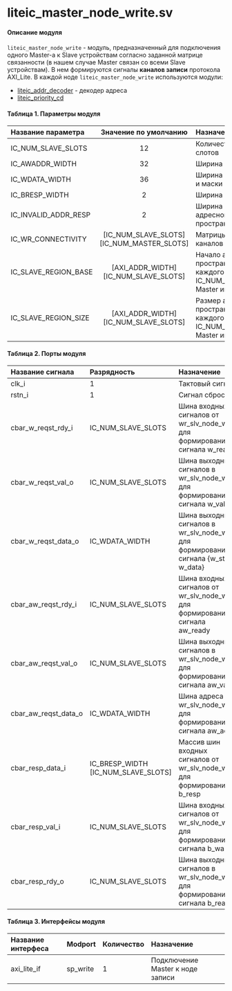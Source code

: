# liteic_master_node_write.sv

#### Описание модуля

`liteic_master_node_write` - модуль, предназначенный для подключения одного Master-а к Slave устройствам согласно заданной матрице связанности (в нашем случае Master связан со всеми Slave устройствам).  В нем формируются сигналы **каналов записи** протокола AXI_Lite. В каждой ноде `liteic_master_node_write` используются модули: 

- [liteic_addr_decoder](./liteic_addr_decoder.md) - декодер адреса
- [liteic_priority_cd](./liteic_priority_cd.md)

#### Таблица 1. Параметры модуля

| Название параметра  | Значение по умолчанию                      | Назначение                                                                     |
|:-|:--------:|:---|
|IC_NUM_SLAVE_SLOTS   |         12                                 | Количество Slave слотов                                                        |                    
|IC_AWADDR_WIDTH      |         32                                 | Ширина шины адреса                                                             | 
|IC_WDATA_WIDTH       |         36                                 | Ширина шины данных и маски                                                     |
|IC_BRESP_WIDTH       |         2                                  | Ширина шины отклика                                                            |
|IC_INVALID_ADDR_RESP |         2                                  | Ширина шины ошибки адресного пространства                                      |
|IC_WR_CONNECTIVITY   | [IC_NUM_SLAVE_SLOTS][IC_NUM_MASTER_SLOTS]  | Матрицы связанности каналов записи                                              |
|IC_SLAVE_REGION_BASE | [AXI_ADDR_WIDTH][IC_NUM_SLAVE_SLOTS]       | Начало адресного пространства каждого из IC_NUM_SLAVE_SLOTS Master интерфейсов | 
|IC_SLAVE_REGION_SIZE | [AXI_ADDR_WIDTH][IC_NUM_SLAVE_SLOTS]       | Размер адресного пространства каждого из IC_NUM_SLAVE_SLOTS Master интерфейсов | 


#### Таблица 2. Порты модуля

| Название сигнала      | Разрядность                           | Назначение                                                                           |
|:-|:--------|:---|
|clk_i                  |     1                                 | Тактовый сигнал                                                                      |                             
|rstn_i                 |     1                                 | Сигнал сброса                                                                        |        
|cbar_w_reqst_rdy_i     |       IC_NUM_SLAVE_SLOTS              | Шина входных сигналов от wr_slv_node_write для формирования сигнала w_ready          | 
|cbar_w_reqst_val_o     |       IC_NUM_SLAVE_SLOTS              | Шина выходных сигналов в wr_slv_node_write для формирования сигнала w_valid          |    
|cbar_w_reqst_data_o    |         IC_WDATA_WIDTH                | Шина выходных сигналов в wr_slv_node_write для формирования сигнала {w_strb, w_data} | 
|cbar_aw_reqst_rdy_i    |       IC_NUM_SLAVE_SLOTS              | Шина входных сигналов от wr_slv_node_write для формирования сигнала aw_ready         |    
|cbar_aw_reqst_val_o    |       IC_NUM_SLAVE_SLOTS              | Шина выходных сигналов в wr_slv_node_write для формирования сигнала aw_valid         |         
|cbar_aw_reqst_data_o   |         IC_WDATA_WIDTH                | Шина адреса в wr_slv_node_write для формирования сигнала aw_addr                     |
|cbar_resp_data_i       | IC_BRESP_WIDTH [IC_NUM_SLAVE_SLOTS]   | Массив шин входных сигналов от wr_slv_node_write для формирования b_resp             |    
|cbar_resp_val_i        |        IC_NUM_SLAVE_SLOTS             | Шина входных сигналов от wr_slv_node_write для формирования сигнала b_walid          |
|cbar_resp_rdy_o        |        IC_NUM_SLAVE_SLOTS             | Шина выходных сигналов в wr_slv_node_write для формирования сигнала b_ready          |    

#### Таблица 3. Интерфейсы модуля

| Название интерфеса      | Modport       | Количество | Назначение                       |
|:-|:--------|:---|:---|
|axi_lite_if              |   sp_write    |     1      | Подключение Master к ноде записи |
